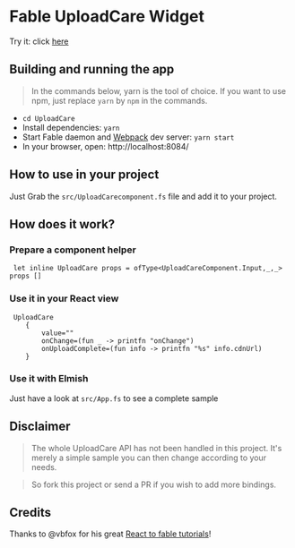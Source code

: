 # Fable UploadCare Widget

Try it: click [here](https://whitetigle.github.io/fable-uploadcare/)

## Building and running the app

> In the commands below, yarn is the tool of choice. If you want to use npm, just replace `yarn` by `npm` in the commands.

* `cd UploadCare`
* Install dependencies: `yarn`
* Start Fable daemon and [Webpack](https://webpack.js.org/) dev server: `yarn start`
* In your browser, open: http://localhost:8084/

## How to use in your project
Just Grab the `src/UploadCarecomponent.fs` file and add it to your project.

## How does it work?

### Prepare a component helper
 ```f#
  let inline UploadCare props = ofType<UploadCareComponent.Input,_,_> props []
```

### Use it in your React view
```f#
 UploadCare  
    { 
        value=""
        onChange=(fun _ -> printfn "onChange")
        onUploadComplete=(fun info -> printfn "%s" info.cdnUrl)
    }
```

### Use it with Elmish

Just have a look at `src/App.fs` to see a complete sample

## Disclaimer
> The whole UploadCare API has not been handled in this project. It's merely a simple sample you can then change according to your needs.

> So fork this project or send a PR if you wish to add more bindings.

## Credits
Thanks to @vbfox for his great [React to fable tutorials](https://blog.vbfox.net/2018/02/06/fable-react-1-react-in-fable-land.html)!
